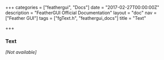 +++
categories = ["feathergui", "Docs"]
date = "2017-02-27T00:00:00Z"
description = "FeatherGUI Official Documentation"
layout = "doc"
nav = ["Feather GUI"]
tags = ["fgText.h", "feathergui_docs"]
title = "Text"

+++
### Text

*[Not available]*